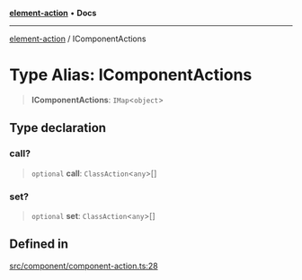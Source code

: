 [**element-action**](../README.md) • **Docs**

***

[element-action](../globals.md) / IComponentActions

# Type Alias: IComponentActions

> **IComponentActions**: `IMap`\<`object`\>

## Type declaration

### call?

> `optional` **call**: `ClassAction`\<`any`\>[]

### set?

> `optional` **set**: `ClassAction`\<`any`\>[]

## Defined in

[src/component/component-action.ts:28](https://github.com/mksunny1/active-component/blob/ab3eae5e00c8ea5a02ab14e0fd89ac76a2d7babd/src/component/component-action.ts#L28)
